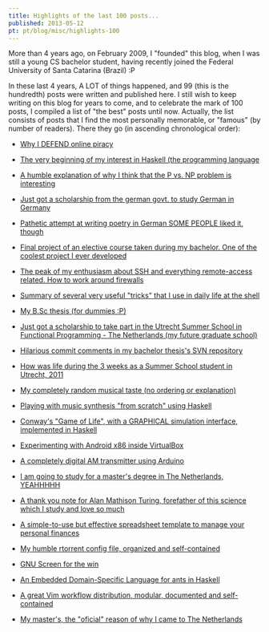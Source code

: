 ```yaml
---
title: Highlights of the last 100 posts...
published: 2013-05-12
pt: pt/blog/misc/highlights-100
---
```


More than 4 years ago, on February 2009, I "founded" this blog, when I was still a young CS bachelor student,
having recently joined the Federal University of Santa Catarina (Brazil) :P

In these last 4 years, A LOT of things happened, and 99 (this is the hundredth) posts were written and published here.
I still wish to keep writing on this blog for years to come, and to celebrate the mark of 100 posts, I compiled a list of "the best" posts until now.
Actually, the list consists of posts that I find the most personally memorable, or "famous" (by number of readers).
There they go (in ascending chronological order):

<!--more-->

  * [Why I DEFEND online piracy](/en/blog/misc/pirat)

  * [The very beginning of my interest in Haskell (the programming language](/en/blog/haskell/haskell-start)

  * [A humble explanation of why I think that the P vs. NP problem is interesting](/en/blog/tech/p-np)

  * [Just got a scholarship from the german govt. to study German in Germany](/en/blog/ac/winterkurs-2010-dusseldorf)

  * [Pathetic attempt at writing poetry in German  SOME PEOPLE liked it, though](/de/blog/misc/deutsch-die-grunde)

  * [Final project of an elective course taken during my bachelor. One of the coolest project I ever developed](/en/blog/ac/guitar2midi)

  * [The peak of my enthusiasm about SSH and everything remote-access related. How to work around firewalls](/en/blog/tech/ssh-over-ssh)

  * [Summary of several very useful "tricks" that I use in daily life at the shell](/en/blog/tech/shell-magic)

  * [My B.Sc thesis (for dummies :P)](/en/blog/ac/tcc)

  * [Just got a scholarship to take part in the Utrecht Summer School in Functional Programming - The Netherlands (my future graduate school)](/en/blog/ac/buitenland)

  * [Hilarious commit comments in my bachelor thesis's SVN repository](/en/blog/ac/tcc-logs)

  * [How was life during the 3 weeks as a Summer School student in Utrecht, 2011](/en/blog/ac/utrecht-leven)

  * [My completely random musical taste (no ordering or explanation)](/en/blog/misc/muziek1)

  * [Playing with music synthesis "from scratch" using Haskell](/en/blog/haskell/haskell-synth)

  * [Conway's "Game of Life", with a GRAPHICAL simulation interface, implemented in Haskell](/en/blog/haskell/haskell-kata-game-of-life)

  * [Experimenting with Android x86 inside VirtualBox](/en/blog/tech/android-ics-virtualbox)

  * [A completely digital AM transmitter using Arduino](/en/blog/ac/arduino-am)

  * [I am going to study for a master's degree in The Netherlands, YEAHHHHH](/en/blog/ac/sol-iustitiae-ilustra-nos)

  * [A thank you note for Alan Mathison Turing, forefather of this science which I study and love so much](/en/blog/tech/alan-mathison-turing)

  * [A simple-to-use but effective spreadsheet template to manage your personal finances](/en/blog/misc/personal-finance-spreadsheet)

  * [My humble rtorrent config file, organized and self-contained](/en/blog/tech/rtorrentrc)

  * [GNU Screen for the win](/en/blog/tech/screenrc-ftw)

  * [An Embedded Domain-Specific Language for ants in Haskell](/en/blog/haskell/haskell-ants-edsl)

  * [A great Vim workflow distribution, modular, documented and self-contained](/en/blog/tech/modular-xplatform-vim-cfg-with-lasers)

  * [My master's, the "oficial" reason of why I came to The Netherlands](/en/blog/ac/msc)

